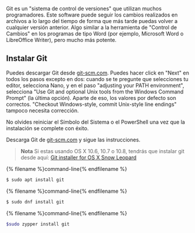 Git es un "sistema de control de versiones" que utilizan muchos programadores. Este software puede seguir los cambios realizados en archivos a lo largo del tiempo de forma que más tarde puedas volver a cualquier versión anterior. Algo similar a la herramienta de "Control de Cambios" en los programas de tipo Word (por ejemplo, Microsoft Word o LibreOffice Writer), pero mucho más potente.

## Instalar Git

<!--sec data-title="Installing Git: Windows" data-id="git_install_windows"
data-collapse=true ces-->

Puedes descargar Git desde [git-scm.com](https://git-scm.com/). Puedes hacer click en "Next" en todos los pasos excepto en dos: cuando se te pregunte que selecciones tu editor, selecciona Nano, y en el paso "adjusting your PATH environment", selecciona "Use Git and optional Unix tools from the Windows Command Prompt" (la última opción). Aparte de eso, los valores por defecto son correctos. "Checkout Windows-style, commit Unix-style line endings" tampoco necesita corrección.

No olvides reiniciar el Símbolo del Sistema o el PowerShell una vez que la instalación se complete con éxito. <!--endsec-->

<!--sec data-title="Installing Git: OS X" data-id="git_install_OSX"
data-collapse=true ces-->

Descarga Git de [git-scm.com](https://git-scm.com/) y sigue las instrucciones.

> **Nota** Si estas usando OS X 10.6, 10.7 o 10.8, tendrás que instalar git desde aquí: [Git installer for OS X Snow Leopard](https://sourceforge.net/projects/git-osx-installer/files/git-2.3.5-intel-universal-snow-leopard.dmg/download)

<!--endsec-->

<!--sec data-title="Installing Git: Debian or Ubuntu" data-id="git_install_debian_ubuntu"
data-collapse=true ces-->

{% filename %}command-line{% endfilename %}

```bash
$ sudo apt install git
```

<!--endsec-->

<!--sec data-title="Installing Git: Fedora" data-id="git_install_fedora"
data-collapse=true ces-->

{% filename %}command-line{% endfilename %}

```bash
$ sudo dnf install git
```

<!--endsec-->

<!--sec data-title="Installing Git: openSUSE" data-id="git_install_openSUSE"
data-collapse=true ces-->

{% filename %}command-line{% endfilename %}

```bash
$sudo zypper install git
```

<!--endsec-->